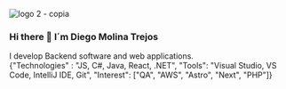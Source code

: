 ![logo 2 - copia](https://github.com/diegomolinatrejos/diegomolinatrejos/assets/57080340/f0b75f14-8236-40b7-8f81-74b1ccf70afa)

### Hi there 👋 I´m Diego Molina Trejos
I develop Backend software and web applications.  
{"Technologies" : "JS, C#, Java, React, .NET",  "Tools": "Visual Studio, VS Code, IntelliJ IDE, Git",  "Interest": ["QA", "AWS", "Astro", "Next", "PHP"]}


<!--
**diegomolinatrejos/diegomolinatrejos** is a ✨ _special_ ✨ repository because its `README.md` (this file) appears on your GitHub profile.

Here are some ideas to get you started:

- 🔭 I’m currently working on ...
- 🌱 I’m currently learning ...
- 👯 I’m looking to collaborate on ...
- 🤔 I’m looking for help with ...
- 💬 Ask me about ...
- 📫 How to reach me: ...
- 😄 Pronouns: ...
- ⚡ Fun fact: ...
-->
